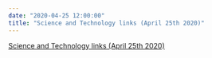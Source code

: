```yaml
---
date: "2020-04-25 12:00:00"
title: "Science and Technology links (April 25th 2020)"
---
```


[Science and Technology links (April 25th 2020)](/lemire/blog/2020/04-25-science-and-technology-links-april-25th-2020)

